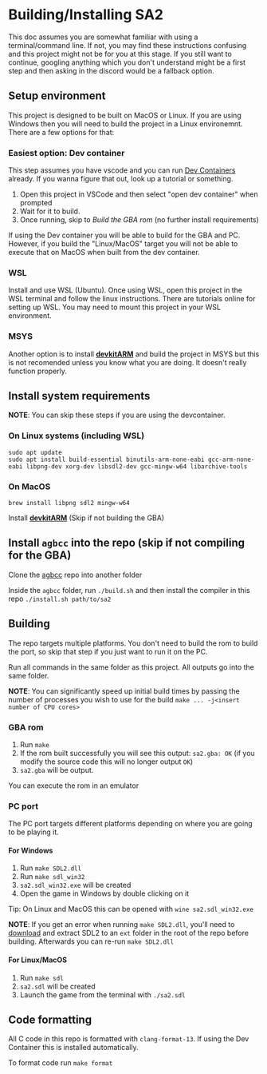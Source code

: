 # Building/Installing SA2
This doc assumes you are somewhat familiar with using a terminal/command line. If not, you may find these instructions confusing and this project might not be for you at this stage. If you still want to continue, googling anything which you don't understand might be a first step and then asking in the discord would be a fallback option.

## Setup environment

This project is designed to be built on MacOS or Linux. If you are using Windows then you will need to build the project in a Linux environemnt. There are a few options for that:

### Easiest option: Dev container

This step assumes you have vscode and you can run [Dev Containers](https://code.visualstudio.com/docs/remote/containers) already. If you wanna figure that out, look up a tutorial or something.

1. Open this project in VSCode and then select "open dev container" when prompted
2. Wait for it to build.
3. Once running, skip to *Build the GBA rom* (no further install requirements)

If using the Dev container you will be able to build for the GBA and PC. However, if you build the "Linux/MacOS" target you will not be able to execute that on MacOS when built from the dev container.

### WSL

Install and use WSL (Ubuntu). Once using WSL, open this project in the WSL terminal and follow the linux instructions. There are tutorials online for setting up WSL. You may need to mount this project in your WSL environment.

### MSYS

Another option is to install 
[**devkitARM**](http://devkitpro.org/wiki/Getting_Started/devkitARM) and build the project in MSYS but this is not recomended unless you know what you are doing. It doesn't really function properly.

## Install system requirements

**NOTE**: You can skip these steps if you are using the devcontainer.
 
### On Linux systems (including WSL)
```
sudo apt update
sudo apt install build-essential binutils-arm-none-eabi gcc-arm-none-eabi libpng-dev xorg-dev libsdl2-dev gcc-mingw-w64 libarchive-tools
```

### On MacOS

```
brew install libpng sdl2 mingw-w64
```

Install [**devkitARM**](http://devkitpro.org/wiki/Getting_Started/devkitARM) (Skip if not building the GBA)


## Install `agbcc` into the repo (skip if not compiling for the GBA)

Clone the [agbcc](https://github.com/SAT-R/agbcc) repo into another folder

Inside the `agbcc` folder, run `./build.sh` and then install the compiler in this repo `./install.sh path/to/sa2`


## Building

The repo targets multiple platforms. You don't need to build the rom to build the port, so skip that step if you just want to run it on the PC.

Run all commands in the same folder as this project. All outputs go into the same folder.

**NOTE**: You can significantly speed up initial build times by passing the number of processes you wish to use for the build `make ... -j<insert number of CPU cores>`

### GBA rom

1. Run `make`
1. If the rom built successfully you will see this output: `sa2.gba: OK` (if you modify the source code this will no longer output `OK`)
1. `sa2.gba` will be output. 

You can execute the rom in an emulator

### PC port

The PC port targets different platforms depending on where you are going to be playing it.

#### For Windows

1. Run `make SDL2.dll`
1. Run `make sdl_win32`
1. `sa2.sdl_win32.exe` will be created
1. Open the game in Windows by double clicking on it

Tip: On Linux and MacOS this can be opened with `wine sa2.sdl_win32.exe`

**NOTE**: If you get an error when running `make SDL2.dll`, you'll need to [download](https://github.com/libsdl-org/SDL/releases/download/release-2.30.3/SDL2-devel-2.30.3-mingw.zip) and extract SDL2 to an `ext` folder in the root of the repo before building. Afterwards you can re-run `make SDL2.dll`

#### For Linux/MacOS

1. Run `make sdl`
1. `sa2.sdl` will be created
1. Launch the game from the terminal with `./sa2.sdl`

## Code formatting

All C code in this repo is formatted with `clang-format-13`. If using the Dev Container this is installed automatically. 

To format code run `make format`

